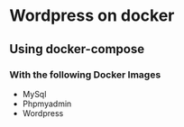 # Wordpress on docker

## Using docker-compose

### With the following Docker Images

* MySql
* Phpmyadmin
* Wordpress


